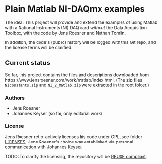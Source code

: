# Plain Matlab NI-DAQmx examples

The idea: This project will provide and extend the examples of using Matlab with a National Instruments (NI) DAQ card _without_ the Data Acquisition Toolbox, with the code by Jens Roesner and Nathan Tomlin.

In addition, the code's (public) history will be logged with this Git repo, and the license terms will be clarified.

## Current status

So far, this project contains the files and descriptions downloaded from <https://www.jensroesner.com/work/matlab/index.html>.
(The zip files `NIconstants.zip` and `NI_2_Matlab.zip` were extracted in the root folder.)

### Authors

- Jens Roesner
- Johannes Keyser (so far, only editorial work)

### License

Jens Roesner retro-actively licenses his code under GPL, see folder [LICENSES](LICENSES).
Jens Roesner's choice was established via personal communication with Johannes Keyser.

TODO: To clarify the licensing, the repository will be [REUSE compliant](https://reuse.software/).